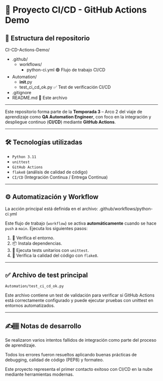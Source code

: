 # 🚀 Proyecto CI/CD - GitHub Actions Demo

## 📂 Estructura del repositorio
CI-CD-Actions-Demo/
- .github/
    - workflows/
        - python-ci.yml      🟢 Flujo de trabajo CI/CD
- Automation/
    - __init__.py
    - test_ci_cd_ok.py      ✅ Test de verificación CI/CD
- .gitignore
- README.md                 📘 Este archivo

---

Este repositorio forma parte de la **Temporada 3** – Arco 2 del viaje de aprendizaje como **QA Automation Engineer**, con foco en la integración y despliegue continuo (**CI/CD**) mediante **GitHub Actions**.

---

## 🛠️ Tecnologías utilizadas

- `Python 3.11`
- `unittest`
- `GitHub Actions`
- `flake8` (análisis de calidad de código)
- `CI/CD` (Integración Continua / Entrega Continua)

---

## ⚙️ Automatización y Workflow

La acción principal está definida en el archivo: .github/workflows/python-ci.yml

Este flujo de trabajo (`workflow`) se activa **automáticamente** cuando se hace `push` a `main`. Ejecuta los siguientes pasos:

1. 🔄 Verifica el entorno.
2. 📦 Instala dependencias.
3. 🧪 Ejecuta tests unitarios con `unittest`.
4. 📏 Verifica la calidad del código con `flake8`.

---

## ✅ Archivo de test principal

`Automation/test_ci_cd_ok.py`

Este archivo contiene un test de validación para verificar si GitHub Actions está correctamente configurado y puede ejecutar pruebas con unittest en entornos automatizados.

---

## ✍️🏽 Notas de desarrollo
Se realizaron varios intentos fallidos de integración como parte del proceso de aprendizaje.

Todos los errores fueron resueltos aplicando buenas prácticas de debugging, calidad de código (PEP8) y formateo.

Este proyecto representa el primer contacto exitoso con CI/CD en la nube mediante herramientas modernas.